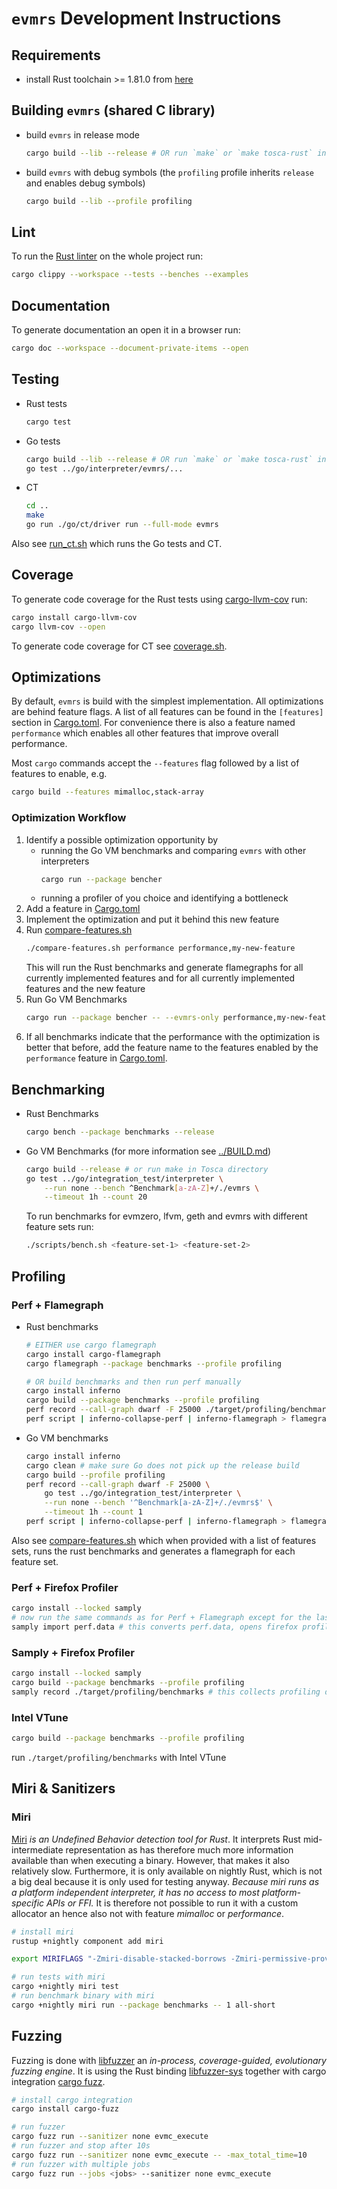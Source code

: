 # `evmrs` Development Instructions

## Requirements

- install Rust toolchain >= 1.81.0 from [here](https://rustup.rs/)

## Building `evmrs` (shared C library)

- build `evmrs` in release mode
    ```sh
    cargo build --lib --release # OR run `make` or `make tosca-rust` in Tosca directory
    ```
- build `evmrs` with debug symbols (the `profiling` profile inherits `release` and enables debug symbols)
    ```sh
    cargo build --lib --profile profiling
    ```

## Lint

To run the [Rust linter](https://doc.rust-lang.org/clippy/) on the whole project run:
```sh
cargo clippy --workspace --tests --benches --examples
```

## Documentation

To generate documentation an open it in a browser run:
```sh
cargo doc --workspace --document-private-items --open
```

## Testing

- Rust tests
    ```sh
    cargo test
    ```
- Go tests
    ```sh
    cargo build --lib --release # OR run `make` or `make tosca-rust` in Tosca directory
    go test ../go/interpreter/evmrs/...
    ```
- CT
    ```sh
    cd ..
    make
    go run ./go/ct/driver run --full-mode evmrs
    ```

Also see [run_ct.sh](./scripts/run_ct.sh) which runs the Go tests and CT.

## Coverage

To generate code coverage for the Rust tests using [cargo-llvm-cov](https://crates.io/crates/cargo-llvm-cov/0.1.13) run:
```sh
cargo install cargo-llvm-cov
cargo llvm-cov --open
```

To generate code coverage for CT see [coverage.sh](./scripts/coverage.sh).

## Optimizations

By default, `evmrs` is build with the simplest implementation.
All optimizations are behind feature flags.
A list of all features can be found in the `[features]` section in [Cargo.toml](./Cargo.toml).
For convenience there is also a feature named `performance` which enables all other features that improve overall performance.

Most `cargo` commands accept the `--features` flag followed by a list of features to enable, e.g.
```sh
cargo build --features mimalloc,stack-array
```

### Optimization Workflow

1. Identify a possible optimization opportunity by
    - running the Go VM benchmarks and comparing `evmrs` with other interpreters
        ```sh
        cargo run --package bencher
        ```
    - running a profiler of you choice and identifying a bottleneck
1. Add a feature in [Cargo.toml](Cargo.toml)
1. Implement the optimization and put it behind this new feature
1. Run [compare-features.sh](./scripts/compare-features.sh)
    ```sh
    ./compare-features.sh performance performance,my-new-feature
    ```
   This will run the Rust benchmarks and generate flamegraphs for all currently implemented features and for all currently implemented features and the new feature
1. Run Go VM Benchmarks 
    ```sh
    cargo run --package bencher -- --evmrs-only performance,my-new-feature
    ```
1. If all benchmarks indicate that the performance with the optimization is better that before, add the feature name to the features enabled by the `performance` feature in [Cargo.toml](Cargo.toml).

## Benchmarking

- Rust Benchmarks
    ```sh
    cargo bench --package benchmarks --release
    ```
- Go VM Benchmarks (for more information see [../BUILD.md](../BUILD.md#running-benchmarks))
    ```sh
    cargo build --release # or run make in Tosca directory
    go test ../go/integration_test/interpreter \
        --run none --bench ^Benchmark[a-zA-Z]+/./evmrs \
        --timeout 1h --count 20
    ```
    To run benchmarks for evmzero, lfvm, geth and evmrs with different feature sets run:
    ```sh
    ./scripts/bench.sh <feature-set-1> <feature-set-2>
    ```

## Profiling

### Perf + Flamegraph

- Rust benchmarks
    ```sh
    # EITHER use cargo flamegraph
    cargo install cargo-flamegraph
    cargo flamegraph --package benchmarks --profile profiling

    # OR build benchmarks and then run perf manually
    cargo install inferno
    cargo build --package benchmarks --profile profiling
    perf record --call-graph dwarf -F 25000 ./target/profiling/benchmarks
    perf script | inferno-collapse-perf | inferno-flamegraph > flamegraph.svg
    ```
- Go VM benchmarks
    ```sh
    cargo install inferno
    cargo clean # make sure Go does not pick up the release build
    cargo build --profile profiling
    perf record --call-graph dwarf -F 25000 \
        go test ../go/integration_test/interpreter \
        --run none --bench '^Benchmark[a-zA-Z]+/./evmrs$' \
        --timeout 1h --count 1
    perf script | inferno-collapse-perf | inferno-flamegraph > flamegraph.svg
    ```

Also see [compare-features.sh](./scripts/compare-features.sh) which when provided with a list of features sets, runs the rust benchmarks and generates a flamegraph for each feature set.

### Perf + Firefox Profiler

```sh
cargo install --locked samply
# now run the same commands as for Perf + Flamegraph except for the last line with `perf script ...`
samply import perf.data # this converts perf.data, opens firefox profiler in your default browser and serves the data
```

### Samply + Firefox Profiler

```sh
cargo install --locked samply
cargo build --package benchmarks --profile profiling
samply record ./target/profiling/benchmarks # this collects profiling data, opens firefox profiler in your default browser and serves the data
```

### Intel VTune

```sh
cargo build --package benchmarks --profile profiling
```
run `./target/profiling/benchmarks` with Intel VTune 

## Miri & Sanitizers

### Miri

[Miri](https://github.com/rust-lang/miri) *is an Undefined Behavior detection tool for Rust*. It interprets Rust mid-intermediate representation as has therefore much more information available than when executing a binary. However, that makes it also relatively slow. Furthermore, it is only available on nightly Rust, which is not a big deal because it is only used for testing anyway.
*Because miri runs as a platform independent interpreter, it has no access to most platform-specific APIs or FFI.* It is therefore not possible to run it with a custom allocator an hence also not with feature *mimalloc* or *performance*.

```sh
# install miri
rustup +nightly component add miri

export MIRIFLAGS "-Zmiri-disable-stacked-borrows -Zmiri-permissive-provenance -Zmiri-backtrace=full"

# run tests with miri
cargo +nightly miri test
# run benchmark binary with miri
cargo +nightly miri run --package benchmarks -- 1 all-short
```

## Fuzzing

Fuzzing is done with [libfuzzer](https://llvm.org/docs/LibFuzzer.html) an *in-process, coverage-guided, evolutionary fuzzing engine*.
It is using the Rust binding [libfuzzer-sys](https://crates.io/crates/libfuzzer-sys) together with cargo integration [cargo fuzz](https://crates.io/crates/cargo-fuzz).

```sh
# install cargo integration
cargo install cargo-fuzz

# run fuzzer
cargo fuzz run --sanitizer none evmc_execute
# run fuzzer and stop after 10s
cargo fuzz run --sanitizer none evmc_execute -- -max_total_time=10
# run fuzzer with multiple jobs
cargo fuzz run --jobs <jobs> --sanitizer none evmc_execute
```
